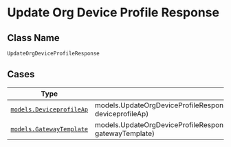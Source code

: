 
# Update Org Device Profile Response

## Class Name

`UpdateOrgDeviceProfileResponse`

## Cases

| Type | Factory Method |
|  --- | --- |
| [`models.DeviceprofileAp`](../../../doc/models/deviceprofile-ap.md) | models.UpdateOrgDeviceProfileResponseContainer.FromDeviceprofileAp(models.DeviceprofileAp deviceprofileAp) |
| [`models.GatewayTemplate`](../../../doc/models/gateway-template.md) | models.UpdateOrgDeviceProfileResponseContainer.FromGatewayTemplate(models.GatewayTemplate gatewayTemplate) |

